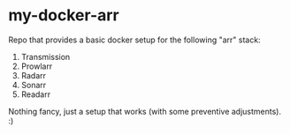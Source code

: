 # my-docker-arr
Repo that provides a basic docker setup for the following "arr" stack:

1. Transmission
2. Prowlarr
3. Radarr
4. Sonarr
5. Readarr

Nothing fancy, just a setup that works (with some preventive adjustments). :) 
